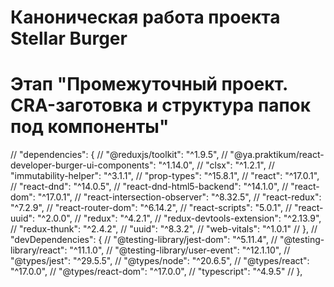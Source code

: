 # Каноническая работа проекта Stellar Burger 
# Этап "Промежуточный проект. CRA-заготовка и структура папок под компоненты"


  // "dependencies": {
  //   "@reduxjs/toolkit": "^1.9.5",
  //   "@ya.praktikum/react-developer-burger-ui-components": "^1.14.0",
  //   "clsx": "^1.2.1",
  //   "immutability-helper": "^3.1.1",
  //   "prop-types": "^15.8.1",
  //   "react": "^17.0.1",
  //   "react-dnd": "^14.0.5",
  //   "react-dnd-html5-backend": "^14.1.0",
  //   "react-dom": "^17.0.1",
  //   "react-intersection-observer": "^8.32.5",
  //   "react-redux": "^7.2.9",
  //   "react-router-dom": "^6.14.2",
  //   "react-scripts": "5.0.1",
  //   "react-uuid": "^2.0.0",
  //   "redux": "^4.2.1",
  //   "redux-devtools-extension": "^2.13.9",
  //   "redux-thunk": "^2.4.2",
  //   "uuid": "^8.3.2",
  //   "web-vitals": "^1.0.1"
  // },
  // "devDependencies": {
  //   "@testing-library/jest-dom": "^5.11.4",
  //   "@testing-library/react": "^11.1.0",
  //   "@testing-library/user-event": "^12.1.10",
  //   "@types/jest": "^29.5.5",
  //   "@types/node": "^20.6.5",
  //   "@types/react": "^17.0.0",
  //   "@types/react-dom": "^17.0.0",
  //   "typescript": "^4.9.5"
  // },
